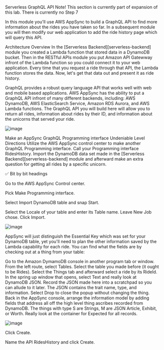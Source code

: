 Serverless GraphQL API
Note! This section is currently part of expansion of this lab. There is currently no Step 7

In this module you'll use AWS AppSync to build a GraphQL API to find more information about the rides you have taken so far. In a subsequent module you will then modify our web application to add the ride history page which will query this API.

Architecture Overview
In the [Serverless Backend][serverless-backend] module you created a Lambda function that stored data in a DynamoDB bucket. Then in the RESTful APIs module you put Amazon API Gatewway infront of the Lambda function so you could connect it to your web application. Every time that you request a ride through that API, the Lambda function stores the data. Now, let's get that data out and present it as ride history.

GraphQL provides a robust query language API that works well with web and mobile based applications. AWS AppSync has the ability to put a GraphQL API infront of many different backends, including: AWS DynamoDB, AWS ElasticSearch Service, Amazon RDS Aurora, and AWS Lambda functions. The GraphQL API you will build here will allow you to return all rides, information about rides by their ID, and information about the unicorns that served your ride.

![image](https://github.com/user-attachments/assets/cce6bb3d-a4ef-41fd-b76c-67307e949a3d)

Make an AppSync GraphQL Programming interface
Undeniable Level Directions
Utilize the AWS AppSync control center to make another GraphQL Programming interface. Call your Programming interface RidesHistory. Import the DynamoDB data set made in the [Serverless Backend][serverless-backend] module and afterward make an extra question for getting all rides by a specific unicorn.

✅ Bit by bit headings

Go to the AWS AppSync Control center.

Pick Make Programming interface.

Select Import DynamoDB table and snap Start.

Select the Locale of your table and enter its Table name. Leave New Job chose. Click Import.

![image](https://github.com/user-attachments/assets/7d9caed7-e293-4ff9-90f2-7ad72d66f162)

AppSync will just distinguish the Essential Key which was set for your DynamoDB table, yet you'll need to plan the other information saved by the Lambda capability for each ride. You can find what the fields are by checking out at a thing from your table:

Go to the Amazon DymamoDB console in another program tab or window.
From the left route, select Tables.
Select the table you made before (it ought to be Rides).
Select the Things tab and afterward select a ride by its RideId.
In the spring up window that opens, select Text and really look at DynamoDB JSON.
Record the JSON made here into a scratchpad so you can allude to it later. The JSON contains the trait name, type, and information.
Select Drop to close the popup without changing the thing.
Back in the AppSync console, arrange the information model by adding fields that address all off the high level thing ascribes recorded from DynamoDB. The things with type S are Strings, M are JSON Article, Exhibit, or Worth. Really look at the container for Expected for all records.

![image](https://github.com/user-attachments/assets/9785e00d-c38b-4f10-bca1-cb580dfa5c69)

Click Create.

Name the API RidesHistory and click Create.




